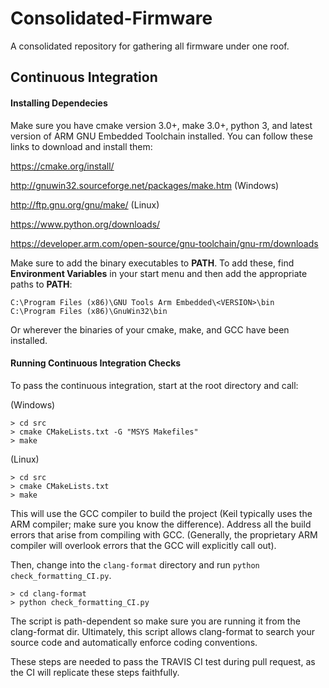 # Consolidated-Firmware
A consolidated repository for gathering all firmware under one roof. 

## Continuous Integration

#### Installing Dependecies
Make sure you have cmake version 3.0+, make 3.0+, python 3, and latest version of ARM GNU Embedded Toolchain installed. You can follow these links to download and install them:

https://cmake.org/install/ 

http://gnuwin32.sourceforge.net/packages/make.htm (Windows)

http://ftp.gnu.org/gnu/make/ (Linux)

https://www.python.org/downloads/

https://developer.arm.com/open-source/gnu-toolchain/gnu-rm/downloads

Make sure to add the binary executables to **PATH**. To add these, find **Environment Variables** in your start menu and then add the appropriate paths to **PATH**:

```
C:\Program Files (x86)\GNU Tools Arm Embedded\<VERSION>\bin
C:\Program Files (x86)\GnuWin32\bin
```

Or wherever the binaries of your cmake, make, and GCC have been installed. 

#### Running Continuous Integration Checks
To pass the continuous integration, start at the root directory and call:

(Windows)
```
> cd src
> cmake CMakeLists.txt -G "MSYS Makefiles"
> make
```

(Linux)
```
> cd src
> cmake CMakeLists.txt
> make
```

This will use the GCC compiler to build the project (Keil typically uses the ARM compiler; make sure you know the difference). Address all the build errors that arise from compiling with GCC. (Generally, the proprietary ARM compiler will overlook errors that the GCC will explicitly call out).

Then, change into the `clang-format` directory and run `python check_formatting_CI.py`. 

```
> cd clang-format
> python check_formatting_CI.py
```

The script is path-dependent so make sure you are running it from the clang-format dir. Ultimately, this script allows clang-format to search your source code and automatically enforce coding conventions. 

These steps are needed to pass the TRAVIS CI test during pull request, as the CI will replicate these steps faithfully.
